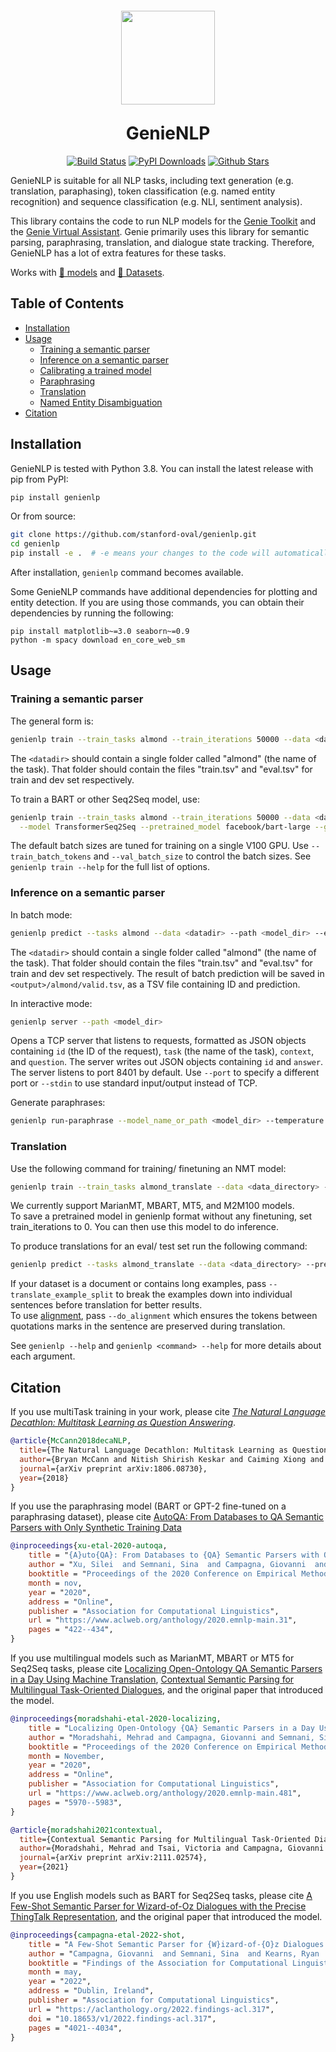 <p align="center">
<img style="vertical-align:middle;margin:-10px" width="150" src="https://avatars.githubusercontent.com/u/13667124" />
</p>
<h1 align="center">
<span>GenieNLP</span>
</h1>

<p align="center">
<a href="https://app.travis-ci.com/github/stanford-oval/genienlp"><img src="https://travis-ci.com/stanford-oval/genienlp.svg?branch=master" alt="Build Status"></a>
<a href="https://pypi.org/project/genienlp/"><img src="https://img.shields.io/pypi/dm/genienlp" alt="PyPI Downloads"></a>
<a href="https://github.com/stanford-oval/genienlp/stargazers"><img src="https://img.shields.io/github/stars/stanford-oval/genienlp?style=social" alt="Github Stars"></a>
</p>


GenieNLP is suitable for all NLP tasks, including text generation (e.g. translation, paraphasing), token classification (e.g. named entity recognition) and sequence classification (e.g. NLI, sentiment analysis).


This library contains the code to run NLP models for the [Genie Toolkit](https://github.com/stanford-oval/genie-toolkit) and the [Genie Virtual Assistant](https://genie.stanford.edu/).
Genie primarily uses this library for semantic parsing, paraphrasing, translation, and dialogue state tracking. Therefore, GenieNLP has a lot of extra features for these tasks.

Works with [🤗 models](https://huggingface.co/models) and [🤗 Datasets](https://huggingface.co/datasets).

## Table of Contents <!-- omit in TOC -->

- [Installation](#installation)
- [Usage](#usage)
  - [Training a semantic parser](#training-a-semantic-parser)
  - [Inference on a semantic parser](#inference-on-a-semantic-parser)
  - [Calibrating a trained model](#calibrating-a-trained-model)
  - [Paraphrasing](#paraphrasing)
  - [Translation](#translation)
  - [Named Entity Disambiguation](#named-entity-disambiguation)
- [Citation](#citation)


## Installation

GenieNLP is tested with Python 3.8.
You can install the latest release with pip from PyPI:

```bash
pip install genienlp
```

Or from source:
```bash
git clone https://github.com/stanford-oval/genienlp.git
cd genienlp
pip install -e .  # -e means your changes to the code will automatically take effect without the need to reinstall
```

After installation, `genienlp` command becomes available.

Some GenieNLP commands have additional dependencies for plotting and entity detection. If you are using those commands, you can obtain their dependencies by running the following:

```
pip install matplotlib~=3.0 seaborn~=0.9
python -m spacy download en_core_web_sm
```

## Usage

### Training a semantic parser

The general form is:

```bash
genienlp train --train_tasks almond --train_iterations 50000 --data <datadir> --save <model_dir> <flags>
```

The `<datadir>` should contain a single folder called "almond" (the name of the task). That folder should
contain the files "train.tsv" and "eval.tsv" for train and dev set respectively.


To train a BART or other Seq2Seq model, use:

```bash
genienlp train --train_tasks almond --train_iterations 50000 --data <datadir> --save <model_dir> \
  --model TransformerSeq2Seq --pretrained_model facebook/bart-large --gradient_accumulation_steps 20
```

The default batch sizes are tuned for training on a single V100 GPU. Use `--train_batch_tokens` and `--val_batch_size`
to control the batch sizes. See `genienlp train --help` for the full list of options.

### Inference on a semantic parser

In batch mode:

```bash
genienlp predict --tasks almond --data <datadir> --path <model_dir> --eval_dir <output>
```

The `<datadir>` should contain a single folder called "almond" (the name of the task). That folder should
contain the files "train.tsv" and "eval.tsv" for train and dev set respectively. The result of batch prediction
will be saved in `<output>/almond/valid.tsv`, as a TSV file containing ID and prediction.

In interactive mode:

```bash
genienlp server --path <model_dir>
```

Opens a TCP server that listens to requests, formatted as JSON objects containing `id` (the ID of the request),
`task` (the name of the task), `context`, and `question`. The server writes out JSON objects containing `id` and
`answer`. The server listens to port 8401 by default. Use `--port` to specify a different port or `--stdin` to
use standard input/output instead of TCP.


Generate paraphrases:

```bash
genienlp run-paraphrase --model_name_or_path <model_dir> --temperature 0.3 --repetition_penalty 1.0 --num_samples 4 --batch_size 32 --input_file <input_tsv_file> --input_column 1
```

### Translation

Use the following command for training/ finetuning an NMT model:

```bash
genienlp train --train_tasks almond_translate --data <data_directory> --train_languages <src_lang> --eval_languages <tgt_lang> --no_commit --train_iterations <iterations> --preserve_case --save <save_dir> --exist_ok  --model TransformerSeq2Seq --pretrained_model <hf_model_name>
```

We currently support MarianMT, MBART, MT5, and M2M100 models.<br>
To save a pretrained model in genienlp format without any finetuning, set train_iterations to 0. You can then use this model to do inference.

To produce translations for an eval/ test set run the following command:

```bash
genienlp predict --tasks almond_translate --data <data_directory> --pred_languages <src_lang> --pred_tgt_languages <tgt_lang> --path <path_to_saved_model> --eval_dir <eval_dir>  --val_batch_size 4000 --evaluate <valid/test>  --overwrite --silent
```

If your dataset is a document or contains long examples, pass `--translate_example_split` to break the examples down into individual sentences before translation for better results. <br>
To use [alignment](https://aclanthology.org/2020.emnlp-main.481.pdf), pass `--do_alignment` which ensures the tokens between quotations marks in the sentence are preserved during translation.


See `genienlp --help` and `genienlp <command> --help` for more details about each argument.


## Citation

If you use multiTask training in your work, please cite [*The Natural Language Decathlon: Multitask Learning as Question Answering*](https://arxiv.org/abs/1806.08730).

```bibtex
@article{McCann2018decaNLP,
  title={The Natural Language Decathlon: Multitask Learning as Question Answering},
  author={Bryan McCann and Nitish Shirish Keskar and Caiming Xiong and Richard Socher},
  journal={arXiv preprint arXiv:1806.08730},
  year={2018}
}
```

If you use the paraphrasing model (BART or GPT-2 fine-tuned on a paraphrasing dataset), please cite [AutoQA: From Databases to QA Semantic Parsers with Only Synthetic Training Data](https://arxiv.org/abs/2010.04806)

```bibtex
@inproceedings{xu-etal-2020-autoqa,
    title = "{A}uto{QA}: From Databases to {QA} Semantic Parsers with Only Synthetic Training Data",
    author = "Xu, Silei  and Semnani, Sina  and Campagna, Giovanni  and Lam, Monica",
    booktitle = "Proceedings of the 2020 Conference on Empirical Methods in Natural Language Processing (EMNLP)",
    month = nov,
    year = "2020",
    address = "Online",
    publisher = "Association for Computational Linguistics",
    url = "https://www.aclweb.org/anthology/2020.emnlp-main.31",
    pages = "422--434",
}
```

If you use multilingual models such as MarianMT, MBART or MT5 for Seq2Seq tasks, please cite [Localizing Open-Ontology QA Semantic Parsers in a Day Using Machine Translation](https://aclanthology.org/2020.emnlp-main.481/),
[Contextual Semantic Parsing for Multilingual Task-Oriented Dialogues](https://arxiv.org/abs/2111.02574), and the original paper that introduced the model.

```bibtex
@inproceedings{moradshahi-etal-2020-localizing,
    title = "Localizing Open-Ontology {QA} Semantic Parsers in a Day Using Machine Translation",
    author = "Moradshahi, Mehrad and Campagna, Giovanni and Semnani, Sina and Xu, Silei and Lam, Monica",
    booktitle = "Proceedings of the 2020 Conference on Empirical Methods in Natural Language Processing (EMNLP)",
    month = November,
    year = "2020",
    address = "Online",
    publisher = "Association for Computational Linguistics",
    url = "https://www.aclweb.org/anthology/2020.emnlp-main.481",
    pages = "5970--5983",
}
```
```bibtex
@article{moradshahi2021contextual,
  title={Contextual Semantic Parsing for Multilingual Task-Oriented Dialogues},
  author={Moradshahi, Mehrad and Tsai, Victoria and Campagna, Giovanni and Lam, Monica S},
  journal={arXiv preprint arXiv:2111.02574},
  year={2021}
}
```

If you use English models such as BART for Seq2Seq tasks, please cite [A Few-Shot Semantic Parser for Wizard-of-Oz Dialogues with the Precise ThingTalk Representation](https://aclanthology.org/2022.findings-acl.317/), and the original paper that introduced the model.

```bibtex
@inproceedings{campagna-etal-2022-shot,
    title = "A Few-Shot Semantic Parser for {W}izard-of-{O}z Dialogues with the Precise {T}hing{T}alk Representation",
    author = "Campagna, Giovanni  and Semnani, Sina  and Kearns, Ryan  and Koba Sato, Lucas Jun  and Xu, Silei  and Lam, Monica",
    booktitle = "Findings of the Association for Computational Linguistics: ACL 2022",
    month = may,
    year = "2022",
    address = "Dublin, Ireland",
    publisher = "Association for Computational Linguistics",
    url = "https://aclanthology.org/2022.findings-acl.317",
    doi = "10.18653/v1/2022.findings-acl.317",
    pages = "4021--4034",
}
```
